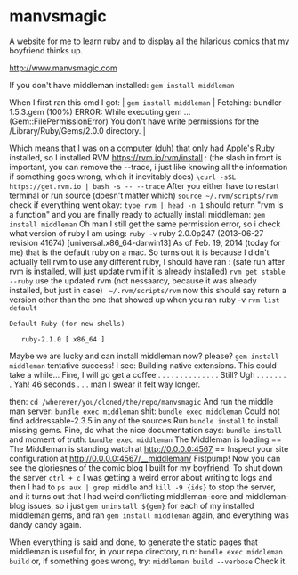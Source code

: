 manvsmagic
==========

A website for me to learn ruby and to display all the hilarious comics that my boyfriend thinks up.

http://www.manvsmagic.com 

If you don't have middleman installed:
	`gem install middleman`

When I first ran this cmd I got: 
	| `gem install middleman` | Fetching: bundler-1.5.3.gem (100%) ERROR:  While executing gem ... (Gem::FilePermissionError) You don't have write permissions for the /Library/Ruby/Gems/2.0.0 directory. |

Which means that I was on a computer (duh) that only had Apple's Ruby installed, so I installed RVM https://rvm.io/rvm/install :
(the slash in front is important, you can remove the --trace, i just like knowing all the information if something goes wrong, which it inevitably does)
	`\curl -sSL https://get.rvm.io | bash -s -- --trace`
After you either have to restart terminal or run source (doesn't matter which)
	`source ~/.rvm/scripts/rvm`
check if everything went okay:
	`type rvm | head -n 1`
	should return "rvm is a function"
and you are finally ready to actually install middleman:
	`gem install middleman`
Oh man I still get the same permission error, so i  check what version of ruby I am using:
	 `ruby -v`
	ruby 2.0.0p247 (2013-06-27 revision 41674) [universal.x86_64-darwin13]
As of Feb. 19, 2014 (today for me) that is the default ruby on a mac.
So turns out it is because I didn't actually tell rvm to use any different ruby, I should have ran :
(safe run after rvm is installed, will just update rvm if it is already installed)
	`rvm get stable --ruby`
use the updated rvm (not nessaarcy, because it was already installed, but just in case)	
	` ~/.rvm/scripts/rvm`
now this should say return a version other than the one that showed up when you ran ruby -v
	`rvm list default`

	Default Ruby (for new shells)

	   ruby-2.1.0 [ x86_64 ]
Maybe we are lucky and can install middleman now? please?
	`gem install middleman`
tentative success! I see:
	Building native extensions.  This could take a while...	
Fine, I will go get a coffee . . . . . 
. . . . . . . . . 
Still? 
Ugh
. . . . . . . .
Yah! 46 seconds . . . man I swear it felt way longer.

then: 
	`cd /wherever/you/cloned/the/repo/manvsmagic`
And run the middle man server:
	`bundle exec middleman`
shit:
	`bundle exec middleman`
	Could not find addressable-2.3.5 in any of the sources
	Run `bundle install` to install missing gems.
Fine, do what the nice documentation says:
	`bundle install`
and moment of truth:
	`bundle exec middleman`
	 The Middleman is loading
	== The Middleman is standing watch at http://0.0.0.0:4567
	== Inspect your site configuration at http://0.0.0.0:4567/__middleman/
Fistpump!
	Now you can see the gloriesnes of the comic blog I built for my boyfriend.
To shut down the server 
	`ctrl + c`
I was getting a weird error about writing to logs and then I had to `ps aux | grep middle` and `kill -9 {ids}`  to stop the server, and it turns out that I had weird conflicting middleman-core and middleman-blog issues, so i just `gem uninstall ${gem}` for each of my installed middleman gems, and ran `gem install middleman` again, and everything was dandy candy again.

When everything is said and done, to generate the static pages that middleman is useful for, in your repo directory, run:
	`bundle exec middleman build`
	or, if something goes wrong, try:
	`middleman build --verbose`
Check it.
